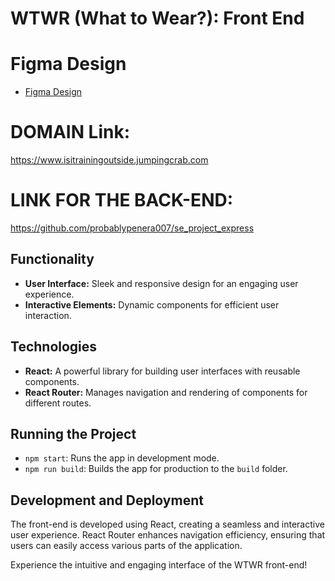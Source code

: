 # WTWR (What to Wear?): Front End

# Figma Design
- [Figma Design](https://www.figma.com/file/DTojSwldenF9UPKQZd6RRb/Sprint-10%3A-WTWR)

# DOMAIN Link:
https://www.isitrainingoutside.jumpingcrab.com 

# LINK FOR THE BACK-END:
https://github.com/probablypenera007/se_project_express

## Functionality
- **User Interface:** Sleek and responsive design for an engaging user experience.
- **Interactive Elements:** Dynamic components for efficient user interaction.

## Technologies
- **React:** A powerful library for building user interfaces with reusable components.
- **React Router:** Manages navigation and rendering of components for different routes.

## Running the Project
- `npm start`: Runs the app in development mode.
- `npm run build`: Builds the app for production to the `build` folder.

## Development and Deployment
The front-end is developed using React, creating a seamless and interactive user experience. React Router enhances navigation efficiency, ensuring that users can easily access various parts of the application.

Experience the intuitive and engaging interface of the WTWR front-end!